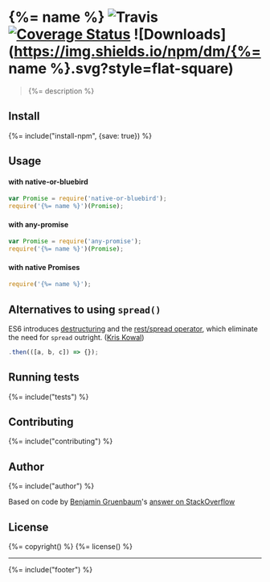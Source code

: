 # {%= name %} ![Travis](https://img.shields.io/travis/AndreasPizsa/promise-spread.svg?style=flat-square) [![Coverage Status](https://img.shields.io/coveralls/AndreasPizsa/promise-spread.svg?style=flat-square)](https://coveralls.io/github/AndreasPizsa/promise-spread?branch=master) ![Downloads](https://img.shields.io/npm/dm/{%= name %}.svg?style=flat-square)
              
> {%= description %}

## Install
{%= include("install-npm", {save: true}) %}

## Usage

#### with native-or-bluebird
```js
var Promise = require('native-or-bluebird');
require('{%= name %}')(Promise);
```

#### with any-promise
```js
var Promise = require('any-promise');
require('{%= name %}')(Promise);
```

#### with native Promises
```js
require('{%= name %}');
```

## Alternatives to using `spread()`
ES6 introduces [destructuring](https://developer.mozilla.org/en/docs/Web/JavaScript/Reference/Operators/Destructuring_assignment) and the [rest/spread operator](https://developer.mozilla.org/en/docs/Web/JavaScript/Reference/Operators/Spread_operator), which eliminate the need for `spread` outright. ([Kris Kowal](http://stackoverflow.com/questions/22773920/can-promises-have-multiple-arguments-to-onfulfilled#comment34766222_22776850))

```javascript
.then(([a, b, c]) => {});
```
 
## Running tests
{%= include("tests") %}

## Contributing
{%= include("contributing") %}

## Author
{%= include("author") %}

Based on code by [Benjamin Gruenbaum](https://github.com/benjamingr)'s [answer on StackOverflow](http://stackoverflow.com/a/22776850/199263)

## License
{%= copyright() %}
{%= license() %}

***

{%= include("footer") %}
